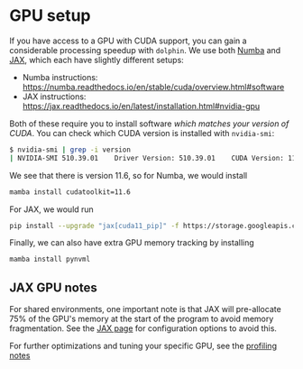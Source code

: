 # GPU setup

If you have access to a GPU with CUDA support, you can gain a considerable processing speedup with `dolphin`.
We use both [Numba](https://github.com/numba/numba/) and [JAX](jax.readthedocs.io/), which each have slightly different setups:

- Numba instructions: https://numba.readthedocs.io/en/stable/cuda/overview.html#software
- JAX instructions: https://jax.readthedocs.io/en/latest/installation.html#nvidia-gpu

Both of these require you to install software *which matches your version of CUDA*.
You can check which CUDA version is installed with `nvidia-smi`:

```bash
$ nvidia-smi | grep -i version
| NVIDIA-SMI 510.39.01    Driver Version: 510.39.01    CUDA Version: 11.6     |
```

We see that there is version 11.6, so for Numba, we would install

```bash
mamba install cudatoolkit=11.6
```

For JAX, we would run

```bash
pip install --upgrade "jax[cuda11_pip]" -f https://storage.googleapis.com/jax-releases/jax_cuda_releases.html
```

Finally, we can also have extra GPU memory tracking by installing
```bash
mamba install pynvml
```

## JAX GPU notes

For shared environments, one important note is that JAX will pre-allocate 75% of the GPU's memory at the start of the program to avoid memory fragmentation. See the [JAX page](https://jax.readthedocs.io/en/latest/gpu_memory_allocation.html#gpu-memory-allocation) for configuration options to avoid this.

For further optimizations and tuning your specific GPU, see the [profiling notes](https://jax.readthedocs.io/en/latest/gpu_performance_tips.html#xla-performance-flags)
